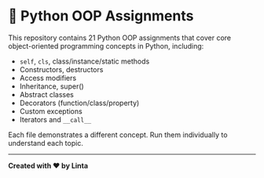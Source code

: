# 📘 Python OOP Assignments

This repository contains 21 Python OOP assignments that cover core object-oriented programming concepts in Python, including:

- `self`, `cls`, class/instance/static methods
- Constructors, destructors
- Access modifiers
- Inheritance, super()
- Abstract classes
- Decorators (function/class/property)
- Custom exceptions
- Iterators and `__call__`

Each file demonstrates a different concept. Run them individually to understand each topic.

---
**Created with ❤️ by Linta**
